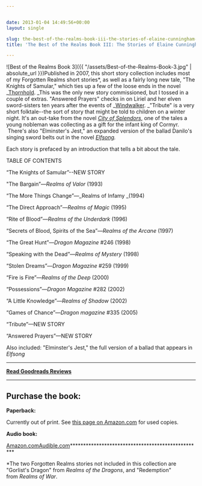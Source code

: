 ```yaml
---


date: 2013-01-04 14:49:56+00:00
layout: single

slug: the-best-of-the-realms-book-iii-the-stories-of-elaine-cunningham-info
title: 'The Best of the Realms Book III: The Stories of Elaine Cunningham'

---
```


![Best of the Realms Book 3]({{ "/assets/Best-of-the-Realms-Book-3.jpg" | absolute_url }})Published in 2007, this short story collection includes most of my Forgotten Realms short stories*, as well as a fairly long new tale, "The Knights of Samular," which ties up a few of the loose ends in the novel _[Thornhold](http://www.elainecunningham.com/books/forgotten-realms/thornhold-info/). _This was the only new story commissioned, but I tossed in a couple of extras. "Answered Prayers" checks in on Liriel and her elven sword-sisters ten years after the events of _[Windwalker](http://www.elainecunningham.com/books/forgotten-realms/windwalker-info/). _"Tribute" is a very short folktale--the sort of story that might be told to children on a winter night. It's an out-take from the novel _[City of Splendors](http://www.elainecunningham.com/books/forgotten-realms/the-city-of-splendors-info/)_, one of the tales a young nobleman was collecting as a gift for the infant king of Cormyr.  There's also "Elminster's Jest," an expanded version of the ballad Danilo's singing sword belts out in the novel _[Elfsong](http://www.elainecunningham.com/books/forgotten-realms/elfsong-info/)._

Each story is prefaced by an introduction that tells a bit about the tale.


TABLE OF CONTENTS


“The Knights of Samular”--NEW STORY

"The Bargain”—_Realms of Valor_ (1993)

“The More Things Change”—_Realms of Infamy _(1994)

“The Direct Approach”—_Realms of Magic_ (1995)

“Rite of Blood”—_Realms of the Underdark_ (1996)

“Secrets of Blood, Spirits of the Sea”—_Realms of the Arcane_ (1997)

“The Great Hunt”—_Dragon Magazine_ #246 (1998)

“Speaking with the Dead”—_Realms of Mystery_ (1998)

“Stolen Dreams”—_Dragon Magazine_ #259 (1999)

“Fire is Fire”—_Realms of the Deep_ (2000)

“Possessions”—_Dragon Magazine_ #282 (2002)

“A Little Knowledge”—_Realms of Shadow_ (2002)

“Games of Chance”—_Dragon magazine_ #335 (2005)

“Tribute”—NEW STORY

“Answered Prayers”—NEW STORY

Also included: "Elminster's Jest," the full version of a ballad that appears in _Elfsong_

****************************************************

**[Read Goodreads Reviews](http://www.goodreads.com/book/show/19859.The_Best_of_the_Realms)**

****************************************************


## Purchase the book:


**Paperback:**


Currently out of print. See [this page on Amazon.com](http://www.amazon.com/Best-Realms-III-Cunningham-Forgotten/dp/0786942886/ref=la_B00458D7YO_1_14_title_0_main?ie=UTF8&qid=1357312147&sr=1-14) for used copies.


**Audio book:**

[Amazon.com](http://www.amazon.com/Best-Realms-III-Cunningham-Forgotten/dp/B00AY430WC/ref=la_B00458D7YO_1_2?s=books&ie=UTF8&qid=1357661973&sr=1-2)[Audible.com](http://www.audible.com/pd/ref=sr_1_1?asin=B00AVZAHXO&qid=1357662029&sr=1-1)**************************************************

*The two Forgotten Realms stories not included in this collection are "Gorlist's Dragon" from _Realms of the Dragons_, and "Redemption" from _Realms of War_.
